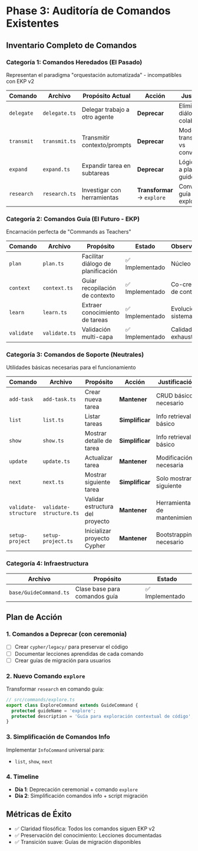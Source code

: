 # Phase 3: Auditoría de Comandos Existentes

## Inventario Completo de Comandos

### Categoría 1: Comandos Heredados (El Pasado)
Representan el paradigma "orquestación automatizada" - incompatibles con EKP v2

| Comando | Archivo | Propósito Actual | Acción | Justificación |
|---------|---------|------------------|---------|---------------|
| `delegate` | `delegate.ts` | Delegar trabajo a otro agente | **Deprecar** | Elimina el diálogo colaborativo |
| `transmit` | `transmit.ts` | Transmitir contexto/prompts | **Deprecar** | Modelo transaccional vs conversacional |
| `expand` | `expand.ts` | Expandir tarea en subtareas | **Deprecar** | Lógica movida a planning guide |
| `research` | `research.ts` | Investigar con herramientas | **Transformar** → `explore` | Convertir en guía de exploración |

### Categoría 2: Comandos Guía (El Futuro - EKP)
Encarnación perfecta de "Commands as Teachers"

| Comando | Archivo | Propósito | Estado | Observaciones |
|---------|---------|-----------|---------|---------------|
| `plan` | `plan.ts` | Facilitar diálogo de planificación | ✅ Implementado | Núcleo del EKP |
| `context` | `context.ts` | Guiar recopilación de contexto | ✅ Implementado | Co-creación de contexto |
| `learn` | `learn.ts` | Extraer conocimiento de tareas | ✅ Implementado | Evolución del sistema |
| `validate` | `validate.ts` | Validación multi-capa | ✅ Implementado | Calidad exhaustiva |

### Categoría 3: Comandos de Soporte (Neutrales)
Utilidades básicas necesarias para el funcionamiento

| Comando | Archivo | Propósito | Acción | Justificación |
|---------|---------|-----------|---------|---------------|
| `add-task` | `add-task.ts` | Crear nueva tarea | **Mantener** | CRUD básico necesario |
| `list` | `list.ts` | Listar tareas | **Simplificar** | Info retrieval básico |
| `show` | `show.ts` | Mostrar detalle de tarea | **Simplificar** | Info retrieval básico |
| `update` | `update.ts` | Actualizar tarea | **Mantener** | Modificación necesaria |
| `next` | `next.ts` | Mostrar siguiente tarea | **Simplificar** | Solo mostrar siguiente |
| `validate-structure` | `validate-structure.ts` | Validar estructura del proyecto | **Mantener** | Herramienta de mantenimiento |
| `setup-project` | `setup-project.ts` | Inicializar proyecto Cypher | **Mantener** | Bootstrapping necesario |

### Categoría 4: Infraestructura
| Archivo | Propósito | Estado |
|---------|-----------|---------|
| `base/GuideCommand.ts` | Clase base para comandos guía | ✅ Implementado |

## Plan de Acción

### 1. Comandos a Deprecar (con ceremonia)
- [ ] Crear `cypher/legacy/` para preservar el código
- [ ] Documentar lecciones aprendidas de cada comando
- [ ] Crear guías de migración para usuarios

### 2. Nuevo Comando `explore` 
Transformar `research` en comando guía:
```typescript
// src/commands/explore.ts
export class ExploreCommand extends GuideCommand {
  protected guideName = 'explore';
  protected description = 'Guía para exploración contextual de código';
}
```

### 3. Simplificación de Comandos Info
Implementar `InfoCommand` universal para:
- `list`, `show`, `next`

### 4. Timeline
- **Día 1**: Deprecación ceremonial + comando `explore`
- **Día 2**: Simplificación comandos info + script migración

## Métricas de Éxito
- ✅ Claridad filosófica: Todos los comandos siguen EKP v2
- ✅ Preservación del conocimiento: Lecciones documentadas
- ✅ Transición suave: Guías de migración disponibles